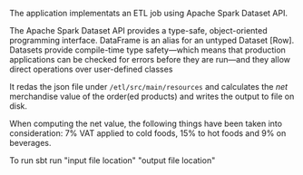 
The  application implementats an ETL job using Apache Spark Dataset API.

The Apache Spark Dataset API provides a type-safe, object-oriented programming interface. DataFrame is an alias for an untyped Dataset [Row]. Datasets provide compile-time type safety—which means that production applications can be checked for errors before they are run—and they allow direct operations over user-defined classes


It redas the json file under `/etl/src/main/resources` and calculates the _net_ merchandise value of the order(ed products) and writes the output to file on disk.

When computing the net value, the following things have been taken into consideration:
7% VAT applied to cold foods, 15% to hot foods and 9% on beverages.

To run
sbt run "input file location" "output file location"

